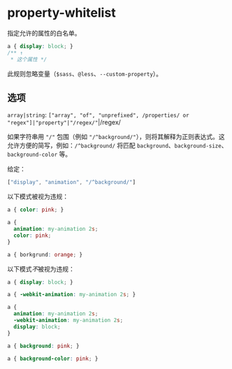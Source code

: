 # property-whitelist

指定允许的属性的白名单。

```css
a { display: block; }
/** ↑
 * 这个属性 */
```

此规则忽略变量（`$sass`、`@less`、`--custom-property`）。

## 选项

`array|string`: `["array", "of", "unprefixed", /properties/ or "regex"]|"property"|"/regex/"`|/regex/

如果字符串用 `"/"` 包围（例如 `"/^background/"`），则将其解释为正则表达式。这允许方便的简写，例如：`/^background/` 将匹配 `background`、`background-size`、`background-color` 等。

给定：

```js
["display", "animation", "/^background/"]
```

以下模式被视为违规：

```css
a { color: pink; }
```

```css
a {
  animation: my-animation 2s;
  color: pink;
}
```

```css
a { borkgrund: orange; }
```

以下模式*不*被视为违规：

```css
a { display: block; }
```

```css
a { -webkit-animation: my-animation 2s; }
```

```css
a {
  animation: my-animation 2s;
  -webkit-animation: my-animation 2s;
  display: block;
}
```

```css
a { background: pink; }
```

```css
a { background-color: pink; }
```
